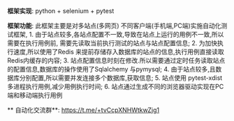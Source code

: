 **框架实现**: 
	python + selenium + pytest 




**框架功能**: 
	此框架主要是对多站点(多网页) 不同客户端(手机端,PC端)实施自动化测试框架,
        	1. 由于站点较多,各站点配置不一致,导致在站点上运行的用例不一致,所以需要在执行用例前, 需要先读取当前执行测试的站点与站点配置信息;
        	2. 为加快执行速度,所以使用了Redis 来提前存储存入数据库的站点的信息,执行用例直接读取Redis内缓存的内容;
        	3. 站点配置信息时刻在修改.所以需要通过定时任务读取站点的配置信息,数据库的操作使用了Sqlalchemy 与pymysql;
        	4. 由于站点较多,且数据库分别配置,所以需要并发连接多个数据库,获取信息;
        	5. 站点使用 pytest-xdist多进程执行用例,减少用例执行时间;
        	6. 站点通过生成不同的浏览器驱动实现在PC端和移动端执行用例


**  自动化交流群**: https://t.me/+tvCcpXNHWtkwZjg1
